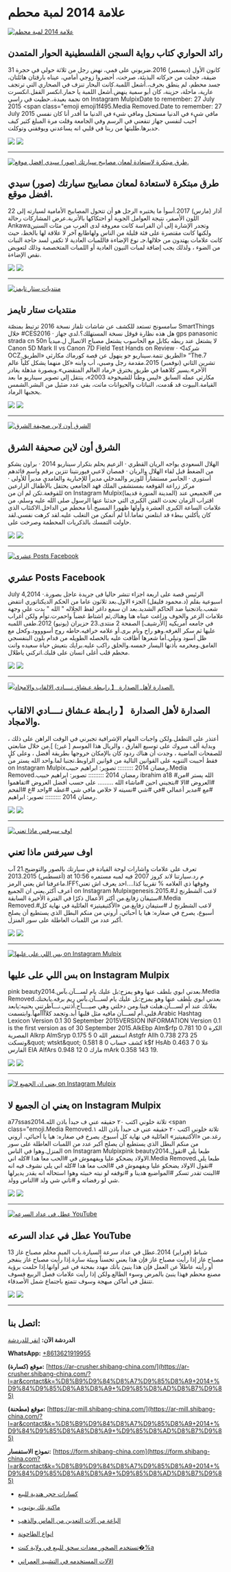 # علامة 2014 لمبة محطم

<a href="https://swt.shibang-china.com/?l=ar&img&k=%D8%B9%D9%84%D8%A7%D9%85%D8%A9+2014+%D9%84%D9%85%D8%A8%D8%A9+%D9%85%D8%AD%D8%B7%D9%85" target="_blank">![علامة 2014 لمبة محطم](http://static.shibang-china.com/all-800x300/458.jpg)</a>

## رائد الحواري كتاب رواية السجن الفلسطينية الحوار المتمدن
31 كانون الأول (ديسمبر) 2016.ضربوني على فمي، نهض رجل من ثلاثة حولي في حجرة ضيقة، خجلت من حركاته البذيئة، صرخت، أحضروا زوجي أمامي، عيناه بارقتان هائلتان، جسد محطم، لم ينطق بحرف،.أشعل اللمبة.كانت البحار تنزف في الصحاري التي ترتجف عارية، ماحلة، حزينة، كان أبو سمية ينهض.أشعل اللمبة يا حمار.انكسر القفل.انكسرت نجمة بعيدة،.حطيت في راسي on Instagram MulpixDate to remember: 27 July 2015 &lt;span class=&quot;emoji emoji1f495.Media Removed.Date to remember: 27 July 2015 مافي شيء في الدنيا مستحيل ومافي شيء في الدنيا ما أقدر أنا كان نفسي أجيب لنفسي جهاز تنفعني في الرسم وفي الجامعة وقلت مرة المبلغ كثير كيف حدبرها.طلبتها من ربنا في قلبي انه يساعدني ويوفقني وتوكلت.


<a href="https://whatsapp.shibangsoft.com/WhatsApp.php" target="_blank" title="WhatsApp">![](http://static.shibang-china.com/icon/whatsapp.png)</a> <a href="https://swt.shibang-china.com/?l=ar&icon&k=%D8%B9%D9%84%D8%A7%D9%85%D8%A9+2014+%D9%84%D9%85%D8%A8%D8%A9+%D9%85%D8%AD%D8%B7%D9%85" target="_blank">![](http://static.shibang-china.com/icon/chat-ar.png)</a>

---

<a href="https://swt.shibang-china.com/?l=ar&img&k=%D8%B9%D9%84%D8%A7%D9%85%D8%A9+2014+%D9%84%D9%85%D8%A8%D8%A9+%D9%85%D8%AD%D8%B7%D9%85" target="_blank">![طرق مبتكرة لاستعادة لمعان مصابيح سيارتك (صور) سيدي افضل موقع.](http://static.shibang-china.com/all-800x300/221.jpg)</a>

## طرق مبتكرة لاستعادة لمعان مصابيح سيارتك (صور) سيدي افضل موقع.
22 آذار (مارس) 2017.أسوأ ما يختبره الرجل هو أن تتحول المصابيح الأمامية لسيارته إلى اللون الأصفر، نتيجة العوامل الجوية أو احتكاكها بالأتربة.عرض المشاركات رحالة Ankawaوتجدر الإشارة إلى أن الفراسة كانت معروفة لدى العرب من مئات السنين ولكنها كانت مقتصرة على فئة قليلة من الناس ولهاطابع آخر لا علاقة لها بالخط، حيث كانت علامات يهتدون من خلالها.جـ نوع الإضاءة فاللمبات العادية لا تكفى لسد حاجة النبات من الضوء ، ولذلك يجب إضافة لمبات النيون العادية أو اللمبات المتخصصة وذلك لتعويض نقص الإضاءة.


<a href="https://whatsapp.shibangsoft.com/WhatsApp.php" target="_blank" title="WhatsApp">![](http://static.shibang-china.com/icon/whatsapp.png)</a> <a href="https://swt.shibang-china.com/?l=ar&icon&k=%D8%B9%D9%84%D8%A7%D9%85%D8%A9+2014+%D9%84%D9%85%D8%A8%D8%A9+%D9%85%D8%AD%D8%B7%D9%85" target="_blank">![](http://static.shibang-china.com/icon/chat-ar.png)</a>

---

<a href="https://swt.shibang-china.com/?l=ar&img&k=%D8%B9%D9%84%D8%A7%D9%85%D8%A9+2014+%D9%84%D9%85%D8%A8%D8%A9+%D9%85%D8%AD%D8%B7%D9%85" target="_blank">![منتديات ستار تايمز](http://static.shibang-china.com/all-800x300/456.jpg)</a>

## منتديات ستار تايمز
سامسونج تستعد للكشف عن شاشات تلفاز نسخة 2016 ترتبط بمنصّة SmartThings خلال #CES2016 &middot; هل هذه نظارة قوقل نسخة المستهلك؟.لدي جهاز gps panasonic strada cn 50n لا يشتغل عند ربطه بكابل مع الحاسوب يشتعل مصباح الاتصال ل.ميديآ Canon 5D Mark II vs Canon 7D Field Test Hands on Review &middot; ◅شركة OCZ.الطريق تتمة.سيناريو جو ينهول عن قصة كورماك مكارثي «الطريق» “The.7 تشرين الثاني (نوفمبر) 2015.مقدمة رجل وصبي، أب وابنه «كل منهما يشكل كلياً عالم الآخر».يسير كلاهما في طريق يخترق «رماد العالم المنقضي».وبصورة مذهلة يغادر مكارثي عمله السابق «ليس وطناً للشيخوخة 2003»، ينتقل إلى تصوير سيناريو ما بعد القيامة.البيوت قد هُدمت، النباتات والحيوانات ماتت، بقي عدد ضئيل من البشر.الشمس يحجبها الرماد.


<a href="https://whatsapp.shibangsoft.com/WhatsApp.php" target="_blank" title="WhatsApp">![](http://static.shibang-china.com/icon/whatsapp.png)</a> <a href="https://swt.shibang-china.com/?l=ar&icon&k=%D8%B9%D9%84%D8%A7%D9%85%D8%A9+2014+%D9%84%D9%85%D8%A8%D8%A9+%D9%85%D8%AD%D8%B7%D9%85" target="_blank">![](http://static.shibang-china.com/icon/chat-ar.png)</a>

---

<a href="https://swt.shibang-china.com/?l=ar&img&k=%D8%B9%D9%84%D8%A7%D9%85%D8%A9+2014+%D9%84%D9%85%D8%A8%D8%A9+%D9%85%D8%AD%D8%B7%D9%85" target="_blank">![الشرق أون لاين صحيفة الشرق](http://static.shibang-china.com/all-800x300/246.jpg)</a>

## الشرق أون لاين صحيفة الشرق
الهلال السعودي يواجه الريان القطري &middot; الزعيم يحلم بتكرار سيناريو 2014 &middot; براون يشكو من الضغط قبل لقاء الهلال والريان &middot; قمصان لاعبي فيورنتينا تتزين برقم واسم قائدهم أستوري &middot; الجاسر مستشاراً للوزير والمدخلي مديراً للإخبارية والغامدي مديراً للأولى &middot; مركز زراعة القوقعة بمستشفى الملك فهد الجامعي يحتفل بالأطفال الزارعين للقوقعة.تكن لم ان من on Instagram Mulpix(المدينة المنورة قديما) من #تجميعي عند اقتراب الزمان تحدث الفتن الكبرى التي حدثنا عنها الرسول صلى الله عليه وسلم، من علامات الساعة الكبرى العشرة وأولها ظهورا المسيح.أنا محطم من الداخل.الاكتئاب الذي كان يأكلني ببطء قد ابتلعني تماما.أنا لم أتمكن من التغلب عليه.لقد كرهت نفسي.لقد حاولت التمسك بالذكريات المحطمة وصرخت على.


<a href="https://whatsapp.shibangsoft.com/WhatsApp.php" target="_blank" title="WhatsApp">![](http://static.shibang-china.com/icon/whatsapp.png)</a> <a href="https://swt.shibang-china.com/?l=ar&icon&k=%D8%B9%D9%84%D8%A7%D9%85%D8%A9+2014+%D9%84%D9%85%D8%A8%D8%A9+%D9%85%D8%AD%D8%B7%D9%85" target="_blank">![](http://static.shibang-china.com/icon/chat-ar.png)</a>

---

<a href="https://swt.shibang-china.com/?l=ar&img&k=%D8%B9%D9%84%D8%A7%D9%85%D8%A9+2014+%D9%84%D9%85%D8%A8%D8%A9+%D9%85%D8%AD%D8%B7%D9%85" target="_blank">![عشري Posts Facebook](http://static.shibang-china.com/all-800x300/1369.jpg)</a>

## عشري Posts Facebook
July 4,2014 ·.الرئيس  قصة على اربعة اجزاء تنشر حاليا فى جريدة عاجل بصورة اسبوعية بقلم (د.محمود فليفل)  الجزء الاول.بعد ثلاثون عاما من الحكم الديكتاتوري انتفض شعب.باذنجنيا ضد الحاكم الشديد.بعد ان سمع داغر لفظ الجلاله &quot; الله &quot; بدت علي وجهة علامات الزعر والخوف وزاغت عيناه هنا وهناك,ثم اشتاط غضباً واحمرت.توأم ولكن أغراب في جامعه أمريكيه [الأرشيف] الصفحة 2 منتدى.23 حزيران (يونيو) 2012.طفى اللمبه عليها ثم سكر الغرفه.وهو راح ونام برى.أو علامه خرافيه.حاطه روج أسوووود.وكحل مع ظل أسود ونيلي.أما شعرها أظافت عليه بالخصله الطويله من قدام بلون البنفسجي الغامق.ومخرمه بأذنها اليسار خمسه.والحلق راكب عليه.برايك بتعيش حياة سعيده وانت محطم قلب أغلى انسان على قلبك.اتركني ياطلال.


<a href="https://whatsapp.shibangsoft.com/WhatsApp.php" target="_blank" title="WhatsApp">![](http://static.shibang-china.com/icon/whatsapp.png)</a> <a href="https://swt.shibang-china.com/?l=ar&icon&k=%D8%B9%D9%84%D8%A7%D9%85%D8%A9+2014+%D9%84%D9%85%D8%A8%D8%A9+%D9%85%D8%AD%D8%B7%D9%85" target="_blank">![](http://static.shibang-china.com/icon/chat-ar.png)</a>

---

<a href="https://swt.shibang-china.com/?l=ar&img&k=%D8%B9%D9%84%D8%A7%D9%85%D8%A9+2014+%D9%84%D9%85%D8%A8%D8%A9+%D9%85%D8%AD%D8%B7%D9%85" target="_blank">![الصدارة لأهل الصدارة 【 رابـطة عـشاق نــــادي الالقاب والامجاد.](http://static.shibang-china.com/all-800x300/1408.jpg)</a>

## الصدارة لأهل الصدارة 【 رابـطة عـشاق نــــادي الالقاب والامجاد.
أعتذر على التطفل.ولكن واجبات المهام الإشرافية تجبرني في الوقت الراهن على ذلك ، وبداية ألف مبروك على توسيع الفارق ، والريال هذا الموسم [ غير;) ].من خلال متابعتي للصفحات الماضية ، وجدت أن هناك ردود كان بالإمكان خروجها بطريقة أفضل ، وعلى كلٍ فقط أحببت التنويه على القوانين التالية من قوانين الراوبط.تجنبا لما.واحد الله يستر من on Instagram Mulpixرمضان 2014 ::::::::: تصوير: ابراهيم حبيب.Media Removed.رمضان 2014 ::::::::: تصوير: ابراهيم حبيب ibrahim a18 #الله يستر #من #العروض #الا #بتجيني احين #ماشاء الله ……… على حسب أفضل العروض #تفاهموا #مع #مدير أعمالي #في #شي #نسيته لا خلاص مافي شي #عطه #واحد #ع #الفحم رمضان 2014 ::::::::: تصوير: ابراهيم.


<a href="https://whatsapp.shibangsoft.com/WhatsApp.php" target="_blank" title="WhatsApp">![](http://static.shibang-china.com/icon/whatsapp.png)</a> <a href="https://swt.shibang-china.com/?l=ar&icon&k=%D8%B9%D9%84%D8%A7%D9%85%D8%A9+2014+%D9%84%D9%85%D8%A8%D8%A9+%D9%85%D8%AD%D8%B7%D9%85" target="_blank">![](http://static.shibang-china.com/icon/chat-ar.png)</a>

---

<a href="https://swt.shibang-china.com/?l=ar&img&k=%D8%B9%D9%84%D8%A7%D9%85%D8%A9+2014+%D9%84%D9%85%D8%A8%D8%A9+%D9%85%D8%AD%D8%B7%D9%85" target="_blank">![اوف سيرفس ماذا تعني](http://static.shibang-china.com/all-800x300/320.jpg)</a>

## اوف سيرفس ماذا تعني
تعرف على علامات واشارات لوحة القيادة في سيارتك بالصور والتوضيح.21 آب (أغسطس) 2013.2015 at 10:56 م رد.سيارتنا لاند كروز 2007 فيه لمبه مستمره ماعرفنا اش يعني الرمز.IFFوفوقها ذي العلامه % تقريبا كذا….احد يعرف اش تعني؟ أعرف أكثر.يعني ان الجميع on Instagram Mulpixgenesis.2015.#لاعب الشطرنج لـ #ستيفان زفايغ.من أكثر الأعمال ذكرًا في الفترة الأخيرة السابقة.Media Removed.#لاعب الشطرنج لـ #ستيفان زفايغ.من «الأكتيفيتيز» العائلية في نهاية كل أسبوع، يصرخ في صغاره: هيا يا أحبائي، أروني من منكم البطل الذي يستطيع أن يصلح أكبر عدد من اللمبات العاطلة على سور المنزل.


<a href="https://whatsapp.shibangsoft.com/WhatsApp.php" target="_blank" title="WhatsApp">![](http://static.shibang-china.com/icon/whatsapp.png)</a> <a href="https://swt.shibang-china.com/?l=ar&icon&k=%D8%B9%D9%84%D8%A7%D9%85%D8%A9+2014+%D9%84%D9%85%D8%A8%D8%A9+%D9%85%D8%AD%D8%B7%D9%85" target="_blank">![](http://static.shibang-china.com/icon/chat-ar.png)</a>

---

<a href="https://swt.shibang-china.com/?l=ar&img&k=%D8%B9%D9%84%D8%A7%D9%85%D8%A9+2014+%D9%84%D9%85%D8%A8%D8%A9+%D9%85%D8%AD%D8%B7%D9%85" target="_blank">![بس اللي على عليها on Instagram Mulpix](http://static.shibang-china.com/all-800x300/1232.jpg)</a>

## بس اللي على عليها on Instagram Mulpix
pink beauty2014.بعدني ابوي بلطف عنها وهو يمزح:بل عليك يام لســـآن.بآس.Media Removed.بعدني ابوي بلطف عنها وهو يمزح:بل عليك يام لســـآن.بآس ريم برقه.يابختك بغلاتك عند أم لســـآن.هبلت فينا.ومن دخلتي وهي صيــــآح.أذتني.نـــآظرتني بحنيه:يابعد قلبي.أم لســـآن مافيه مثل قلبها أبد.وتجمد كلآآآآمهآ.وابتسمت.Arabic Hashtag Lexicon Version 0.1 30 September 2015VERSION INFORMATION    Version 0.1 is the first version as of 30 September 2015.AlkEbp Alm$rfp 0.781 10 0 الكرة المصرية Alkrp AlmSryp 0.175 5 0 استغفر الله Astgfr Allh 0.738 273 25 وتسكت&quot; wtskt&quot; 0.581 8 0 كشف حساب k$f HsAb 0.463 7 0 علا الفارس ElA AlfArs 0.948 12 0 مارك mArk 0.358 143 19.


<a href="https://whatsapp.shibangsoft.com/WhatsApp.php" target="_blank" title="WhatsApp">![](http://static.shibang-china.com/icon/whatsapp.png)</a> <a href="https://swt.shibang-china.com/?l=ar&icon&k=%D8%B9%D9%84%D8%A7%D9%85%D8%A9+2014+%D9%84%D9%85%D8%A8%D8%A9+%D9%85%D8%AD%D8%B7%D9%85" target="_blank">![](http://static.shibang-china.com/icon/chat-ar.png)</a>

---

<a href="https://swt.shibang-china.com/?l=ar&img&k=%D8%B9%D9%84%D8%A7%D9%85%D8%A9+2014+%D9%84%D9%85%D8%A8%D8%A9+%D9%85%D8%AD%D8%B7%D9%85" target="_blank">![يعني ان الجميع لا on Instagram Mulpix](http://static.shibang-china.com/all-800x300/1084.jpg)</a>

## يعني ان الجميع لا on Instagram Mulpix
a77ssas2014.تلاتة خلوني اكتب ٢٠ حقيقه عني ف حبدأ باذن الله &lt;span class=&quot;emoji.Media Removed.تلاتة خلوني اكتب ٢٠ حقيقه عني ف حبدأ باذن الله ١ رغد.من «الأكتيفيتيز» العائلية في نهاية كل أسبوع، يصرخ في صغاره: هيا يا أحبائي، أروني من منكم البطل الذي يستطيع أن يصلح أكبر عدد من اللمبات العاطلة على سور المنزل.وهوا في الناس on Instagram Mulpixpink beauty2014.طبعا يلي #تقول الاولاد يضحكو عليا ويفهموش في #الحب معا هدا #كله اني.Media Removed.طبعا يلي #تقول الاولاد يضحكو عليا ويفهموش في #الحب معا هدا #كله اني يلي نشوف فيه انه #البنت تقدر تسكر #المواضبع هدينا و #توقفه لو نيته خبيثه وهوا استحاله انه يقدر يديرلها شي لو رفضاته و #تاني شي ولد #الناس وولد.


<a href="https://whatsapp.shibangsoft.com/WhatsApp.php" target="_blank" title="WhatsApp">![](http://static.shibang-china.com/icon/whatsapp.png)</a> <a href="https://swt.shibang-china.com/?l=ar&icon&k=%D8%B9%D9%84%D8%A7%D9%85%D8%A9+2014+%D9%84%D9%85%D8%A8%D8%A9+%D9%85%D8%AD%D8%B7%D9%85" target="_blank">![](http://static.shibang-china.com/icon/chat-ar.png)</a>

---

<a href="https://swt.shibang-china.com/?l=ar&img&k=%D8%B9%D9%84%D8%A7%D9%85%D8%A9+2014+%D9%84%D9%85%D8%A8%D8%A9+%D9%85%D8%AD%D8%B7%D9%85" target="_blank">![عطل في عداد السرعه YouTube](http://static.shibang-china.com/all-800x300/471.jpg)</a>

## عطل في عداد السرعه YouTube
13 شباط (فبراير) 2014.عطل في عداد سرعة السيارة.باب الميم محلم مصباح غاز مصباح غاز إذا رأيت مصباح غاز فإن هذا يعني تحسناً وبيئة سارة.إذا رأيت مصباح غاز ينفجر أو رأيته عاطلاً عن العمل فإن هذا ينبئ بأنك مهدد بمحنة في غير أوانها.إذا حلمت برؤية مصنع محطم فهذا ينبئ بالمرض وسوء الطالع.ولكن إذا رأيت علامات فصل الربيع فسوف تتنقل في أماكن مبهجة وسوف تتمتع باجتماع شمل الأصدقاء.


<a href="https://whatsapp.shibangsoft.com/WhatsApp.php" target="_blank" title="WhatsApp">![](http://static.shibang-china.com/icon/whatsapp.png)</a> <a href="https://swt.shibang-china.com/?l=ar&icon&k=%D8%B9%D9%84%D8%A7%D9%85%D8%A9+2014+%D9%84%D9%85%D8%A8%D8%A9+%D9%85%D8%AD%D8%B7%D9%85" target="_blank">![](http://static.shibang-china.com/icon/chat-ar.png)</a>

---
## اتصل بنا:

**الدردشة الآن:** [انقر للدردشة](https://swt.shibang-china.com?l=ar&contact&k=%D8%B9%D9%84%D8%A7%D9%85%D8%A9+2014+%D9%84%D9%85%D8%A8%D8%A9+%D9%85%D8%AD%D8%B7%D9%85)

**WhatsApp:**  [+8613621919955](https://whatsapp.shibangsoft.com/WhatsApp.php)

**موقع (كسارة):** [https://ar-crusher.shibang-china.com/](https://ar-crusher.shibang-china.com/?l=ar&contact&k=%D8%B9%D9%84%D8%A7%D9%85%D8%A9+2014+%D9%84%D9%85%D8%A8%D8%A9+%D9%85%D8%AD%D8%B7%D9%85)

**موقع (مطحنة):** [https://ar-mill.shibang-china.com/](https://ar-mill.shibang-china.com/?l=ar&contact&k=%D8%B9%D9%84%D8%A7%D9%85%D8%A9+2014+%D9%84%D9%85%D8%A8%D8%A9+%D9%85%D8%AD%D8%B7%D9%85)

**نموذج الاستفسار:** [https://form.shibang-china.com](https://form.shibang-china.com?l=ar&contact&k=%D8%B9%D9%84%D8%A7%D9%85%D8%A9+2014+%D9%84%D9%85%D8%A8%D8%A9+%D9%85%D8%AD%D8%B7%D9%85)

* [كسارات حجر هندية للبيع](../21/%D9%83%D8%B3%D8%A7%D8%B1%D8%A7%D8%AA%20%D8%AD%D8%AC%D8%B1%20%D9%87%D9%86%D8%AF%D9%8A%D8%A9%20%D9%84%D9%84%D8%A8%D9%8A%D8%B9.md)

* [ماكنة بلك يوتيوب](../22/%D9%85%D8%A7%D9%83%D9%86%D8%A9%20%D8%A8%D9%84%D9%83%20%D9%8A%D9%88%D8%AA%D9%8A%D9%88%D8%A8.md)

* [الباعة من آلات التعدين من الماس والذهب](../25/%D8%A7%D9%84%D8%A8%D8%A7%D8%B9%D8%A9%20%D9%85%D9%86%20%D8%A2%D9%84%D8%A7%D8%AA%20%D8%A7%D9%84%D8%AA%D8%B9%D8%AF%D9%8A%D9%86%20%D9%85%D9%86%20%D8%A7%D9%84%D9%85%D8%A7%D8%B3%20%D9%88%D8%A7%D9%84%D8%B0%D9%87%D8%A8.md)

* [انواع الطاحونة](../21/%D8%A7%D9%86%D9%88%D8%A7%D8%B9%20%D8%A7%D9%84%D8%B7%D8%A7%D8%AD%D9%88%D9%86%D8%A9.md)

* [تستخدم الصخور معدات سحق للبيع في ولاية كنت�%a](../23/%D8%AA%D8%B3%D8%AA%D8%AE%D8%AF%D9%85%20%D8%A7%D9%84%D8%B5%D8%AE%D9%88%D8%B1%20%D9%85%D8%B9%D8%AF%D8%A7%D8%AA%20%D8%B3%D8%AD%D9%82%20%D9%84%D9%84%D8%A8%D9%8A%D8%B9%20%D9%81%D9%8A%20%D9%88%D9%84%D8%A7%D9%8A%D8%A9%20%D9%83%D9%86%D8%AA%EF%BF%BD%25a.md)

* [الآلات المستخدمه في التشييد العمراني](../21/%D8%A7%D9%84%D8%A2%D9%84%D8%A7%D8%AA%20%D8%A7%D9%84%D9%85%D8%B3%D8%AA%D8%AE%D8%AF%D9%85%D9%87%20%D9%81%D9%8A%20%D8%A7%D9%84%D8%AA%D8%B4%D9%8A%D9%8A%D8%AF%20%D8%A7%D9%84%D8%B9%D9%85%D8%B1%D8%A7%D9%86%D9%8A.md)